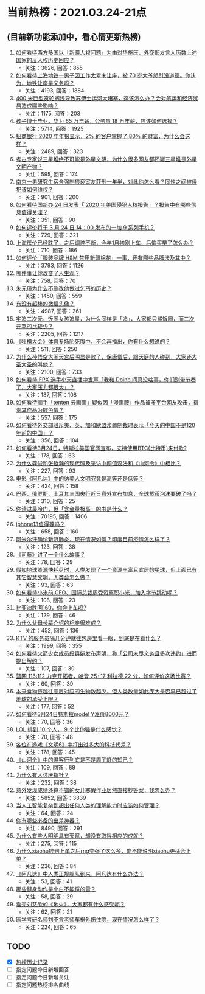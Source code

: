 # 当前热榜：2021.03.24-21点
## (目前新功能添加中，看心情更新热榜)
1. [如何看待西方多国以「新疆人权问题」为由对华施压，外交部发言人历数上述国家的反人权历史回应？](https://www.zhihu.com/question/450861330)
    * 关注：3626, 回答：855
2. [如何看待上海地铁一男子因工作太累未让座，被 70 岁大爷怒怼没道德。你认为，地铁让座是义务吗？](https://www.zhihu.com/question/450854258)
    * 关注：4193, 回答：1884
3. [400 米巨型货轮搁浅导致苏伊士运河大堵塞，这该怎么办？会对航运和经济贸易造成哪些影响？](https://www.zhihu.com/question/450974863)
    * 关注：1175, 回答：203
4. [孩子博士毕业，华为 65 万年薪，公务员 18 万年薪，应该如何选择？](https://www.zhihu.com/question/444289082)
    * 关注：5714, 回答：1925
5. [招商银行 2020 年年报显示，2% 的客户掌握了 80% 的财富，为什么会这样？](https://www.zhihu.com/question/450410880)
    * 关注：2489, 回答：323
6. [考古专家说三星堆绝不可能是外星文明，为什么很多网友都怀疑三星堆是外星文明产物？](https://www.zhihu.com/question/450791660)
    * 关注：595, 回答：174
7. [南京一男研究生宿舍强制猥亵室友获刑一年半，对此你怎么看？同性之间被侵犯该如何维权？](https://www.zhihu.com/question/450711483)
    * 关注：901, 回答：200
8. [如何看待国新办 24 日发表「 2020 年美国侵犯人权报告」？报告中有哪些信息值得关注？](https://www.zhihu.com/question/451020332)
    * 关注：351, 回答：90
9. [如何评价将于 3 月 24 日 14：00 发布的一加 9 系列手机？](https://www.zhihu.com/question/450538947)
    * 关注：729, 回答：321
10. [上海房价已经跌了，之后调控不断，今年1月初刚上车，后悔买早了怎么办？](https://www.zhihu.com/question/448239294)
    * 关注：710, 回答：186
11. [如何评价「服装品牌 H&M 禁用新疆棉花」一事，还有哪些品牌涉及其中？](https://www.zhihu.com/question/450970725)
    * 关注：3793, 回答：1126
12. [哪件事让你改变了人生观？](https://www.zhihu.com/question/450690102)
    * 关注：758, 回答：70
13. [朱元璋为什么不删改他做过乞丐的历史？](https://www.zhihu.com/question/319334362)
    * 关注：1450, 回答：559
14. [有没有超棒的微信头像？](https://www.zhihu.com/question/432712007)
    * 关注：4987, 回答：261
15. [宅追二次元，饭圈女孩追星，为什么同样是「追」，大家都只骂饭圈，而二次元骂的比较少？](https://www.zhihu.com/question/434446919)
    * 关注：2205, 回答：1217
16. [《吐槽大会》体育专场胎死腹中，不会再播出，你有什么想说的？](https://www.zhihu.com/question/450982965)
    * 关注：511, 回答：250
17. [为什么孙悟空大闹天宫后明显是败了，保唐僧后，跟天庭的人碰到，大家还大圣大圣的叫他？](https://www.zhihu.com/question/356018121)
    * 关注：2100, 回答：733
18. [如何看待 FPX 选手小天直播中发声「我和 Doinb 间真没啥事，你们别带节奏了，大家压力都很大」？](https://www.zhihu.com/question/450880486)
    * 关注：187, 回答：108
19. [如何看待画手「tenten 云画画」疑似因「漫画腰」作品被多平台网友攻击，指责其作品为软色情？](https://www.zhihu.com/question/450711324)
    * 关注：557, 回答：175
20. [如何看待外交部驳斥美、英、加和欧盟涉疆制裁时表示「今天的中国不是120年前的中国」？](https://www.zhihu.com/question/450873534)
    * 关注：356, 回答：104
21. [如何看待3月24日，特斯拉美国官网宣布，支持使用BTC(比特币)来付款?](https://www.zhihu.com/question/451007508)
    * 关注：178, 回答：63
22. [为什么龚俊和张哲瀚的现代照及采访中颜值没法和《山河令》中相比？](https://www.zhihu.com/question/450590641)
    * 关注：227, 回答：93
23. [电影《阿凡达》中的纳美人文明究竟是高等还是低等？](https://www.zhihu.com/question/26947345)
    * 关注：424, 回答：158
24. [巴西、俄罗斯、土耳其三国央行近日意外宣布加息，全球货币泡沫要破了吗？](https://www.zhihu.com/question/450441092)
    * 关注：310, 回答：25
25. [你读过最冷门，但「含金量极高」的书是什么？](https://www.zhihu.com/question/438708854)
    * 关注：70195, 回答：1406
26. [iphone13值得等吗？](https://www.zhihu.com/question/445568012)
    * 关注：658, 回答：160
27. [阿米尔汗确诊新冠肺炎，现在情况如何？印度目前疫情怎么样了？](https://www.zhihu.com/question/451022079)
    * 关注：123, 回答：38
28. [《司藤》讲了一个什么故事？](https://www.zhihu.com/question/448967132)
    * 关注：78, 回答：29
29. [假如地球资源快耗尽时，人类发现了一个资源丰富且宜居的星球，但上面已有其它智慧文明，人类会怎么做？](https://www.zhihu.com/question/450589063)
    * 关注：93, 回答：63
30. [如何看待小米前 CFO、国际总裁周受资离职小米，加入字节跳动呢？](https://www.zhihu.com/question/451049379)
    * 关注：108, 回答：23
31. [比亚迪跌回160，你会上车吗?](https://www.zhihu.com/question/450156836)
    * 关注：129, 回答：46
32. [为什么父母长辈介绍的相亲很难成？](https://www.zhihu.com/question/308180976)
    * 关注：452, 回答：136
33. [KTV 的服务员隔几分钟就往包房里看一眼，到底是在看什么？](https://www.zhihu.com/question/22629932)
    * 关注：1999, 回答：355
34. [如何看待火箭少女成员段奥娟发布声明，称「公司未尽义务且多次违约」进而提出解约？](https://www.zhihu.com/question/450712415)
    * 关注：107, 回答：30
35. [篮网 116:112 力克开拓者，哈登 25+17 利拉德 22 分，如何评价这场比赛？](https://www.zhihu.com/question/450954872)
    * 关注：60, 回答：39
36. [本来食物链越往高层对应的生物数越少，但人类数量如此庞大是否早已超过了地球的承受上限？](https://www.zhihu.com/question/450506094)
    * 关注：177, 回答：52
37. [如何看待3月24日特斯拉model Y涨价8000元？](https://www.zhihu.com/question/450986099)
    * 关注：70, 回答：36
38. [LOL 排到 10 个人， 9 个比你强是什么感觉？](https://www.zhihu.com/question/444007696)
    * 关注：70, 回答：48
39. [各位在游戏《文明6》中打出过多大的科技代差？](https://www.zhihu.com/question/449791374)
    * 关注：178, 回答：45
40. [《山河令》中的温客行到底是不是周子舒的知己？](https://www.zhihu.com/question/450767727)
    * 关注：109, 回答：89
41. [为什么有人讨厌指针？](https://www.zhihu.com/question/432288840)
    * 关注：232, 回答：38
42. [意外发现成绩还算不错的女儿寒假作业居然直接抄答案，我怎么办？](https://www.zhihu.com/question/444223188)
    * 关注：5852, 回答：3839
43. [当人工智能复杂到超出任何人类的理解能力时应该如何管理？](https://www.zhihu.com/question/450128266)
    * 关注：64, 回答：24
44. [你有哪些必备的出差神器？](https://www.zhihu.com/question/20819866)
    * 关注：8490, 回答：291
45. [为什么有些人明明具有天赋，却没有取得相应的成就？](https://www.zhihu.com/question/449660986)
    * 关注：275, 回答：115
46. [为什么xiaohu转到上单之后rng变强了这么多，能不能说明xiaohu更适合上单？](https://www.zhihu.com/question/450704437)
    * 关注：236, 回答：84
47. [《阿凡达》中人类正规舰队到来，阿凡达有什么办法？](https://www.zhihu.com/question/449702832)
    * 关注：53, 回答：41
48. [哪些健身动作是小白不能踩的雷？](https://www.zhihu.com/question/450277073)
    * 关注：58, 回答：29
49. [看完刘慈欣的《地火》，大家都有什么感受呢？](https://www.zhihu.com/question/449557621)
    * 关注：62, 回答：21
50. [医学考研名师刘不言老师车祸外伤住院，现在情况怎么样了？](https://www.zhihu.com/question/450891703)
    * 关注：224, 回答：65
## TODO
* [x] [热榜历史记录](hot_history/AllHot.md)
* [ ] 指定问题今日新增回答
* [ ] 指定问题今日新增关注
* [ ] 指定问题热榜排名曲线
